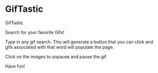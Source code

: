 # GifTastic

GifTastic

Search for your favorite Gifs! 

Type in any gif search. This will generate a button that you can click and gifs associated with that word will populate the page.

Click on the images to unpause and pause the gif. 

Have fun!